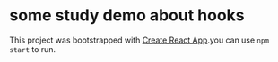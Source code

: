 # some study demo about hooks

This project was bootstrapped with [Create React App](https://github.com/facebook/create-react-app).you can use `npm start` to run.




